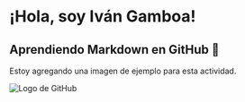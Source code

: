 # ¡Hola, soy Iván Gamboa!

## Aprendiendo Markdown en GitHub 🚀

Estoy agregando una imagen de ejemplo para esta actividad.

![Logo de GitHub](https://github.githubassets.com/images/modules/logos_page/GitHub-Mark.png)
